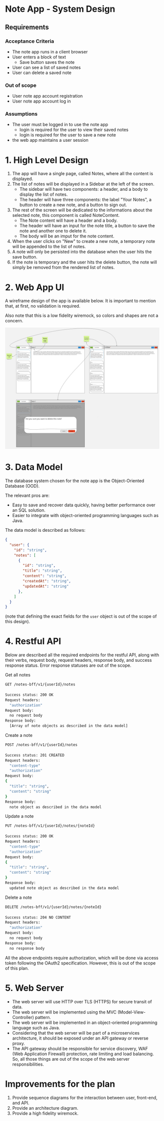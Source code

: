# Note App - System Design

## Requirements

### Acceptance Criteria

* The note app runs in a client browser
* User enters a block of text
  * Save button saves the note
* User can see a list of saved notes
* User can delete a saved note

### Out of scope

* User note app account registration
* User note app account log in

### Assumptions

* The user must be logged in to use the note app
  * login is required for the user to view their saved notes
  * login is required for the user to save a new note
* the web app maintains a user session

# 1. High Level Design

1. The app will have a single page, called Notes, where all the content is displayed.
2. The list of notes will be displayed in a Sidebar at the left of the screen.
    * The sidebar will have two components: a header, and a body to display the list of notes.
    * The header will have three components: the label "Your Notes", a button to create a new note, and a button to sign out.
3. The rest of the screen will be dedicated to the informations about the selected note, this component is called NoteContent.
    * The Note content will have a header and a body.
    * The header will have an input for the note title, a button to save the note and another one to delete it.
    * The body will be an imput for the note content.
4. When the user clicks on "New" to create a new note, a temporary note will be appended to the list of notes.
5. A note will only be persisted into the database when the user hits the save button.
6. If the note is temporary and the user hits the delete button, the note will simply be removed from the rendered list of notes.

# 2. Web App UI

A wireframe design of the app is available below. It is important to mention that, at first, no validation is required.

Also note that this is a low fidelity wiremock, so colors and shapes are not a concern. 

![Wiremock](./notes-app-wiremock.jpg)

# 3. Data Model

The database system chosen for the note app is the Object-Oriented Database (OOD). 

The relevant pros are:

* Easy to save and recover data quickly, having better performance over an SQL solution.
* Easier to integrate with object-oriented programming languages such as Java.

The data model is described as follows:

```json
{
  "user": {
    "id": "string",
    "notes": [
      {
        "id": "string",
        "title": "string",
        "content": "string",
        "createdAt": "string",
        "updatedAt": "string"
      },
    ]
  }
}
```

(note that defining the exact fields for the `user` object is out of the scope of this design).

# 4. Restful API

Below are described all the required endpoints for the restful API, along with their verbs, request body, request headers, response body, and success response status. Error response statuses are out of the scope.

Get all notes
```bash
GET /notes-bff/v1/{userId}/notes

Success status: 200 OK
Request headers:
  "authorization"
Request body:
  no request body
Response body:
  [Array of note objects as described in the data model]
```

Create a note
```bash
POST /notes-bff/v1/{userId}/notes

Success status: 201 CREATED
Request headers:
  "content-type"
  "authorization"
Request body:
{
  "title": "string",
  "content": "string"
}
Response body:
  note object as described in the data model
```

Update a note

```bash
PUT /notes-bff/v1/{userId}/notes/{noteId}

Success status: 200 OK
Request headers:
  "content-type"
  "authorization"
Request body:
{
  "title": "string",
  "content": "string"
}
Response body:
  updated note object as described in the data model
```

Delete a note
```bash
DELETE /notes-bff/v1/{userId}/notes/{noteId}

Success status: 204 NO CONTENT
Request headers:
  "authorization"
Request body:
  no request body
Response body:
  no response body
```

All the above endpoints require authorization, which will be done via access token following the OAuth2 specification. However, this is out of the scope of this plan.

# 5. Web Server

* The web server will use HTTP over TLS (HTTPS) for secure transit of data.
* The web server will be implemented using the MVC (Model-View-Controller) pattern.
* The web server will be implemented in an object-oriented programming language such as Java.
* Considering that the web server will be part of a microservices architecture, it should be exposed under an API gateway or reverse proxy.
* The API gateway should be responsible for service discovery, WAF (Web Application Firewall) protection, rate limiting and load balancing. So, all those things are out of the scope of the web server responsibilities.

# Improvements for the plan

1. Provide sequence diagrams for the interaction between user, front-end, and API.
2. Provide an architecture diagram. 
3. Provide a high fidelity wiremock.
